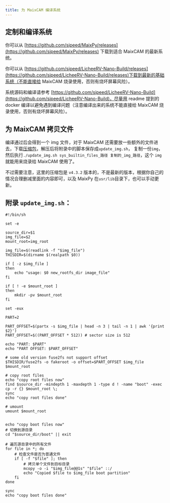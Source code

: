 ```yaml
---
title: 为 MaixCAM 编译系统
---
```


## 定制和编译系统

你可以从 [https://github.com/sipeed/MaixPy/releases](https://github.com/sipeed/MaixPy/releases) 下载到适合 MaixCAM 的最新系统。

你可以从 [https://github.com/sipeed/LicheeRV-Nano-Build/releases](https://github.com/sipeed/LicheeRV-Nano-Build/releases)下载到最新的基础系统（不能直接给 MaixCAM 烧录使用，否则有烧坏屏幕风险）。

系统源码和编译请参考 [https://github.com/sipeed/LicheeRV-Nano-Build](https://github.com/sipeed/LicheeRV-Nano-Build)，尽量用 readme 提到的 docker 编译以避免遇到编译问题（注意编译出来的系统不能直接给 MaixCAM 烧录使用，否则有烧坏屏幕风险）。


## 为 MaixCAM 拷贝文件

编译通过后会得到一个 img 文件，对于 MaixCAM 还需要放一些额外的文件进去，下载[压缩包](https://github.com/sipeed/MaixPy/releases/download/v4.3.2/sys_builtin_files_2024.6.19.tar.xz)，解压后将附录中的脚本保存成`update_img.sh`， 复制一份`img`， 然后执行`./update_img.sh sys_builtin_files_路径 复制的_img_路径`，这个 `img` 就能用来烧录给 MaixCAM 使用了。

不过需要注意，这里的压缩包是 `v4.3.2` 版本的，不是最新的版本，根据你自己的情况合理删减里面的内容即可，以及 MaixPy 在`usr/lib`目录下，也可以手动更新。


## 附录 `update_img.sh`：

```shell
#!/bin/sh

set -e

source_dir=$1
img_file=$2
mount_root=img_root

img_file=$(readlink -f "$img_file")
THISDIR=$(dirname $(realpath $0))

if [ -z $img_file ]
then
	echo "usage: $0 new_rootfs_dir image_file"
fi

if [ ! -e $mount_root ]
then
	mkdir -pv $mount_root
fi

set -eux

PART=2

PART_OFFSET=$(partx -s $img_file | head -n 3 | tail -n 1 | awk '{print $2}')
PART_OFFSET=$((PART_OFFSET * 512)) # sector size is 512

echo "PART: $PART"
echo "PART OFFSET: $PART_OFFSET"

# some old version fuse2fs not support offset
$THISDIR/fuse2fs -o fakeroot -o offset=$PART_OFFSET $img_file $mount_root

# copy root files
echo "copy root files now"
find $source_dir -mindepth 1 -maxdepth 1 -type d ! -name "boot" -exec cp -r {} $mount_root \;
sync
echo "copy root files done"

# umount
umount $mount_root


echo "copy boot files now"
# 切换到源目录
cd "$source_dir/boot" || exit

# 遍历源目录中的所有文件
for file in *; do
    # 检查文件是否为普通文件
    if [ -f "$file" ]; then
        # 拷贝单个文件到目标目录
        mcopy -o -i "$img_file@@1s" "$file" ::/
        echo "Copied $file to $img_file boot partition"
    fi
done

sync
echo "copy boot files done"
```
